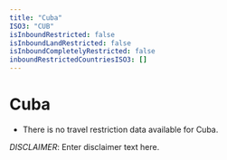 ```yaml
---
title: "Cuba"
ISO3: "CUB"
isInboundRestricted: false
isInboundLandRestricted: false
isInboundCompletelyRestricted: false
inboundRestrictedCountriesISO3: []
---
```


# Cuba

* There is no travel restriction data available for Cuba.

*DISCLAIMER*: Enter disclaimer text here.

